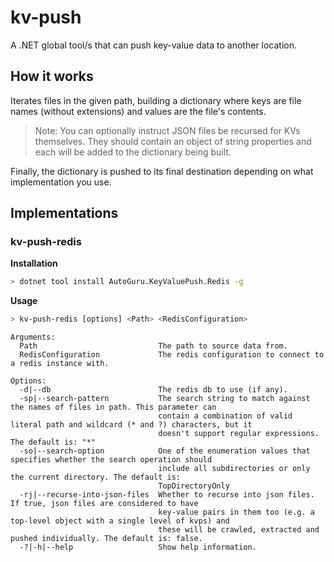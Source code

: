 # kv-push

A .NET global tool/s that can push key-value data to another location.

## How it works

Iterates files in the given path, building a dictionary where keys are
file names (without extensions) and values are the file's contents.

> Note: You can optionally instruct JSON files be recursed for KVs themselves.
They should contain an object of string properties and each will be added to
the dictionary being built.

Finally, the dictionary is pushed to its final destination depending
on what implementation you use.


## Implementations

### kv-push-redis

**Installation**
```bash
> dotnet tool install AutoGuru.KeyValuePush.Redis -g
```

**Usage**
```bash
> kv-push-redis [options] <Path> <RedisConfiguration>
```

```
Arguments:
  Path                           The path to source data from.
  RedisConfiguration             The redis configuration to connect to a redis instance with.

Options:
  -d|--db                        The redis db to use (if any).
  -sp|--search-pattern           The search string to match against the names of files in path. This parameter can
                                 contain a combination of valid literal path and wildcard (* and ?) characters, but it
                                 doesn't support regular expressions. The default is: "*"
  -so|--search-option            One of the enumeration values that specifies whether the search operation should
                                 include all subdirectories or only the current directory. The default is:
                                 TopDirectoryOnly
  -rj|--recurse-into-json-files  Whether to recurse into json files. If true, json files are considered to have
                                 key-value pairs in them too (e.g. a top-level object with a single level of kvps) and
                                 these will be crawled, extracted and pushed individually. The default is: false.
  -?|-h|--help                   Show help information.
```
